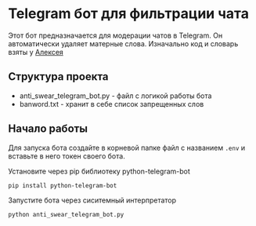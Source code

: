 # Telegram бот для фильтрации чата

Этот бот предназначается для модерации чатов в Telegram. Он автоматически удаляет матерные слова. Изначально код и словарь взяты у [Алексея](https://github.com/FilimonovAlexey/anti-spam-telegram-bot)

## Структура проекта
- anti_swear_telegram_bot.py - файл с логикой работы бота
- banword.txt - хранит в себе список запрещенных слов

## Начало работы
Для запуска бота создайте в корневой папке файл с названием `.env` и вставьте в него токен своего бота.

Установите через pip библиотеку python-telegram-bot 

`pip install python-telegram-bot` 

Запустите бота через сиситемный интерпретатор

`python anti_swear_telegram_bot.py`
